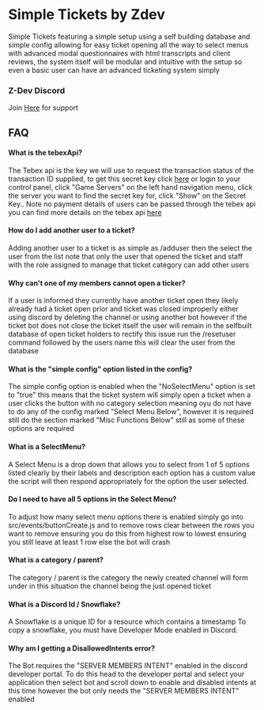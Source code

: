 

# Simple Tickets by Zdev
Simple Tickets featuring a simple setup using a self building database and simple config allowing for easy ticket opening all the way to select menus with advanced modal questionnaires with html transcripts and client reviews, the system itself will be modular and intuitive with the setup so even a basic user can have an advanced ticketing system simply

### Z-Dev Discord
Join [Here](https://discord.gg/EV9cpmp6qf) for support


## FAQ
#### What is the tebexApi?

The Tebex api is the key we will use to request the transaction status of the transaction ID supplied, to get this secret key click [here](https://server.tebex.io/game-servers/create) or login to your control panel, click "Game Servers" on the left hand navigation menu, click the server you want to find the secret key for, click "Show" on the Secret Key.. Note no payment details of users can be passed through the tebex api you can find more details on the tebex api [here](https://docs.tebex.io/plugin/)

#### How do I add another user to a ticket?

Adding another user to a ticket is as simple as /adduser then the select the user from the list note that only the user that opened the ticket and staff with the role assigned to manage that ticket category can add other users

#### Why can't one of my members cannot open a ticker?

If a user is informed they currently have another ticket open they likely already had a ticket open prior and ticket was closed improperly either using discord by deleting the channel or using another bot however if the ticket bot does not close the ticket itself the user will remain in the selfbuilt database of open ticket holders to rectify this issue run the /resetuser command followed by the users name this will clear the user from the database 

#### What is the "simple config" option listed in the config?

The simple config option is enabled when the "NoSelectMenu" option is set to "true" this means that the ticket system will simply open a ticket when a user clicks the button with no category selection meaning oyu do not have to do any of the config marked "Select Menu Below", however it is required still do the section marked "Misc Functions Below" still as some of these options are required

#### What is a SelectMenu?

A Select Menu is a drop down that allows you to select from 1 of 5 options listed clearly by their labels and description each option has a custom value the script will then respond appropriately for the option the user selected.

#### Do I need to have all 5 options in the Select Menu?

To adjust how many select menu options there is enabled simply go into src/events/buttonCreate.js and to remove rows clear between the rows you want to remove ensuring you do this from highest row to lowest ensuring you still leave at least 1 row else the bot will crash

#### What is a category / parent?

The category / parent is the category the newly created channel will form under in this situation the channel being the just opened ticket

#### What is a Discord Id / Snowflake?

A Snowflake is a unique ID for a resource which contains a timestamp
To copy a snowflake, you must have Developer Mode enabled in Discord.

#### Why am I getting a DisallowedIntents error?

The Bot requires the "SERVER MEMBERS INTENT" enabled in the discord developer portal. To do this head to the developer portal and select your application then select bot and scroll down to enable and disabled intents at this time however the bot only needs the "SERVER MEMBERS INTENT" enabled
